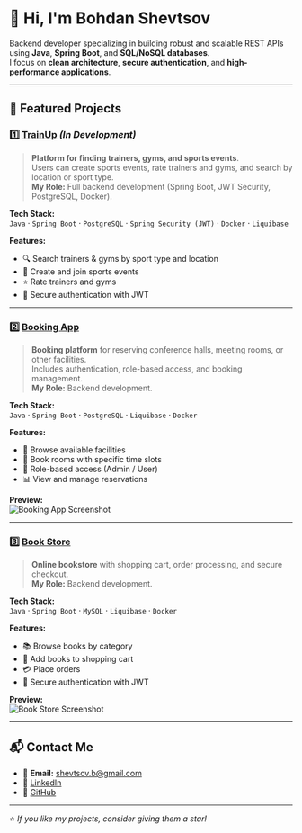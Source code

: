 # 👋 Hi, I'm Bohdan Shevtsov

Backend developer specializing in building robust and scalable REST APIs using **Java**, **Spring Boot**, and **SQL/NoSQL databases**.  
I focus on **clean architecture**, **secure authentication**, and **high-performance applications**.

---

## 🚀 Featured Projects

### 1️⃣ [TrainUp](https://github.com/BohdanDymydiuk/train-up) *(In Development)*
> **Platform for finding trainers, gyms, and sports events**.  
> Users can create sports events, rate trainers and gyms, and search by location or sport type.  
> **My Role:** Full backend development (Spring Boot, JWT Security, PostgreSQL, Docker).

**Tech Stack:**  
`Java` · `Spring Boot` · `PostgreSQL` · `Spring Security (JWT)` · `Docker` · `Liquibase`

**Features:**
- 🔍 Search trainers & gyms by sport type and location
- 📅 Create and join sports events
- ⭐ Rate trainers and gyms
- 🔐 Secure authentication with JWT

<!--
**Preview:**  
![TrainUp Screenshot](https://via.placeholder.com/800x400?text=TrainUp+Preview) -->

---

### 2️⃣ [Booking App](https://github.com/BohdanS-UA/booking-app-bs)
> **Booking platform** for reserving conference halls, meeting rooms, or other facilities.  
> Includes authentication, role-based access, and booking management.  
> **My Role:** Backend development.

**Tech Stack:**  
`Java` · `Spring Boot` · `PostgreSQL` · `Liquibase` · `Docker`

**Features:**
- 🏢 Browse available facilities
- 📅 Book rooms with specific time slots
- 👥 Role-based access (Admin / User)
- 📊 View and manage reservations

**Preview:**  
![Booking App Screenshot](https://vimeo.com/manage/videos/1076702684)

---

### 3️⃣ [Book Store](https://github.com/BohdanS-UA/book-store-v2)
> **Online bookstore** with shopping cart, order processing, and secure checkout.  
> **My Role:** Backend development.

**Tech Stack:**  
`Java` · `Spring Boot` · `MySQL` · `Liquibase` · `Docker`

**Features:**
- 📚 Browse books by category
- 🛒 Add books to shopping cart
- 💳 Place orders
- 🔐 Secure authentication with JWT

**Preview:**  
![Book Store Screenshot](https://vimeo.com/manage/videos/1065013803)

---

## 📬 Contact Me
- 📧 **Email:** shevtsov.b@gmail.com  
- 💼 [LinkedIn](https://www.linkedin.com/in/bohdan-shevtsov-810741106/)  
- 🐙 [GitHub](https://github.com/BohdanS-UA)

---
⭐ *If you like my projects, consider giving them a star!*
